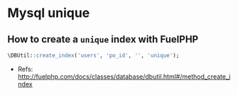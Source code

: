 # Mysql unique

## How to create a `unique` index with FuelPHP

```sql
\DBUtil::create_index('users', 'po_id', '', 'unique');
```

* Refs: http://fuelphp.com/docs/classes/database/dbutil.html#/method_create_index
